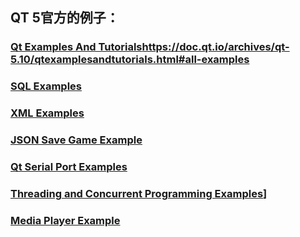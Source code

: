 ## QT 5官方的例子：
### [Qt Examples And Tutorials](https://doc.qt.io/archives/qt-5.10/qtexamplesandtutorials.html#all-examples)https://doc.qt.io/archives/qt-5.10/qtexamplesandtutorials.html#all-examples
### [SQL Examples](https://doc.qt.io/archives/qt-5.10/examples-sql.html)
### [XML Examples](https://doc.qt.io/archives/qt-5.10/examples-xml.html)
### [JSON Save Game Example](https://doc.qt.io/archives/qt-5.10/qtcore-json-savegame-example.html)
### [Qt Serial Port Examples](https://doc.qt.io/archives/qt-5.10/qtserialport-examples.html)
### [Threading and Concurrent Programming Examples](https://doc.qt.io/archives/qt-5.10/examples-threadandconcurrent.html)]
### [Media Player Example](https://doc.qt.io/archives/qt-5.10/qtmultimedia-multimediawidgets-player-example.html)
